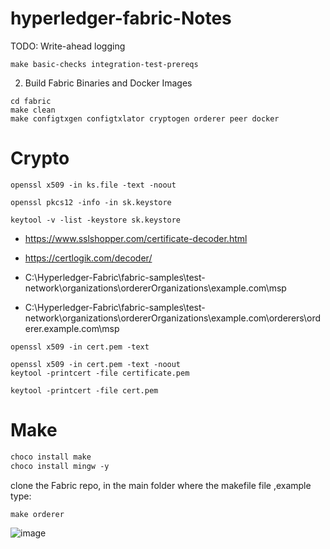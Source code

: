 # hyperledger-fabric-Notes


TODO: Write-ahead logging


```
make basic-checks integration-test-prereqs
```

2. Build Fabric Binaries and Docker Images
```
cd fabric
make clean
make configtxgen configtxlator cryptogen orderer peer docker
```

# Crypto
```
openssl x509 -in ks.file -text -noout
```
```
openssl pkcs12 -info -in sk.keystore
```
```
keytool -v -list -keystore sk.keystore
```
* https://www.sslshopper.com/certificate-decoder.html
* https://certlogik.com/decoder/

* C:\Hyperledger-Fabric\fabric-samples\test-network\organizations\ordererOrganizations\example.com\msp
* C:\Hyperledger-Fabric\fabric-samples\test-network\organizations\ordererOrganizations\example.com\orderers\orderer.example.com\msp
```
openssl x509 -in cert.pem -text
```
```
openssl x509 -in cert.pem -text -noout
keytool -printcert -file certificate.pem
```
```
keytool -printcert -file cert.pem
```
# Make

```ps
choco install make
choco install mingw -y
```
clone the Fabric repo, in the main folder where the makefile file ,example type: 
```
make orderer
````
![image](https://user-images.githubusercontent.com/9446035/155177627-33b2acf5-575a-4227-91e1-0360b6bf0af2.png)

